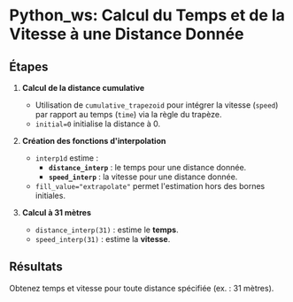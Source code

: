 # Python_ws: Calcul du Temps et de la Vitesse à une Distance Donnée

## Étapes

1. **Calcul de la distance cumulative**  
   - Utilisation de `cumulative_trapezoid` pour intégrer la vitesse (`speed`) par rapport au temps (`time`) via la règle du trapèze.  
   - `initial=0` initialise la distance à 0.

2. **Création des fonctions d'interpolation**  
   - `interp1d` estime :
     - **`distance_interp`** : le temps pour une distance donnée.  
     - **`speed_interp`** : la vitesse pour une distance donnée.  
   - `fill_value="extrapolate"` permet l'estimation hors des bornes initiales.

3. **Calcul à 31 mètres**  
   - `distance_interp(31)` : estime le **temps**.  
   - `speed_interp(31)` : estime la **vitesse**.

## Résultats  
Obtenez temps et vitesse pour toute distance spécifiée (ex. : 31 mètres).

